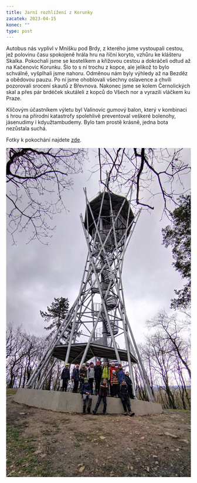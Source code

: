 ```yaml
---
title: Jarní rozhlížení z Korunky
zacatek: 2023-04-15
konec: ""
type: post
---
```

Autobus nás vyplivl v Mníšku pod Brdy, z kterého jsme vystoupali cestou, jež polovinu času spokojeně hrála hru na říční koryto, vzhůru ke klášteru Skalka. Pokochali jsme se kostelíkem a křížovou cestou a dokráčeli odtud až na Kačenovic Korunku. Šlo to s ní trochu z kopce, ale jelikož to bylo schválně, vyšplhali jsme nahoru. Odměnou nám byly výhledy až na Bezděz a obědovou pauzu. Po ní jsme ohoblovali všechny oslavence a chvíli pozorovali srocení skautů z Břevnova. Nakonec jsme se kolem Černolických skal a přes pár brdéček skutáleli z kopců do Všech nor a vyrazili vláčkem ku Praze.

Klíčovým účastníkem výletu byl Valinovic gumový balon, který v kombinaci s hrou na přírodní katastrofy spolehlivě preventoval veškeré bolenohy, jásenudimy i kdyužtambudemy. B﻿ylo tam prostě krásně, jedna bota nezůstala suchá.

Fotky k pokochání najdete [zde](https://www.rajce.idnes.cz/album/ON7M4JigaWQZBeo1).

![](img_20230415_142542.jpg)